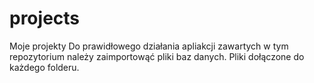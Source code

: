 # projects
Moje projekty
Do prawidłowego działania apliakcji zawartych w tym repozytorium należy zaimportowąć pliki baz danych.
Pliki dołączone do każdego folderu.
